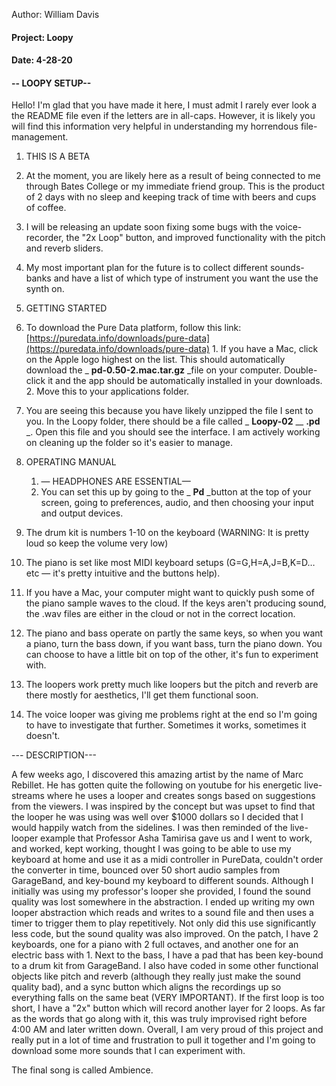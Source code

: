 Author: William Davis

#### Project: Loopy

#### Date: 4-28-20

#### -- LOOPY SETUP--

Hello! I&#39;m glad that you have made it here, I must admit I rarely ever look a the README file even if the letters are in all-caps. However, it is likely you will find this information very helpful in understanding my horrendous file-management.

1. THIS IS A BETA
  1. At the moment, you are likely here as a result of being connected to me through Bates College or my immediate friend group. This is the product of 2 days with no sleep and keeping track of time with beers and cups of coffee.
  2. I will be releasing an update soon fixing some bugs with the voice-recorder, the &quot;2x Loop&quot; button, and improved functionality with the pitch and reverb sliders.
  3. My most important plan for the future is to collect different sounds-banks and have a list of which type of instrument you want the use the synth on.
2. GETTING STARTED
  1. To download the Pure Data platform, follow this link: [https://puredata.info/downloads/pure-data](https://puredata.info/downloads/pure-data)
    1. If you have a Mac, click on the Apple logo highest on the list. This should automatically download the _ **pd-0.50-2.mac.tar.gz** _file on your computer. Double-click it and the app should be automatically installed in your downloads.
    2. Move this to your applications folder.
  2. You are seeing this because you have likely unzipped the file I sent to you. In the Loopy folder, there should be a file called _ **Loopy-02** __ **.pd** _. Open this file and you should see the interface. I am actively working on cleaning up the folder so it&#39;s easier to manage.

1. OPERATING MANUAL

    1. — HEADPHONES ARE ESSENTIAL—
    2. You can set this up by going to the _ **Pd** _button at the top of your screen, going to preferences, audio, and then choosing your input and output devices.

  1. The drum kit is numbers 1-10 on the keyboard (WARNING: It is pretty loud so keep the volume very low)
  2. The piano is set like most MIDI keyboard setups (G=G,H=A,J=B,K=D… etc — it&#39;s pretty intuitive and the buttons help).
  3. If you have a Mac, your computer might want to quickly push some of the piano sample waves to the cloud. If the keys aren&#39;t producing sound, the .wav files are either in the cloud or not in the correct location.
  4. The piano and bass operate on partly the same keys, so when you want a piano, turn the bass down, if you want bass, turn the piano down. You can choose to have a little bit on top of the other, it&#39;s fun to experiment with.
  5. The loopers work pretty much like loopers but the pitch and reverb are there mostly for aesthetics, I&#39;ll get them functional soon.
  6. The voice looper was giving me problems right at the end so I&#39;m going to have to investigate that further. Sometimes it works, sometimes it doesn&#39;t.

--- DESCRIPTION---

A few weeks ago, I discovered this amazing artist by the name of Marc Rebillet. He has gotten quite the following on youtube for his energetic live-streams where he uses a looper and creates songs based on suggestions from the viewers. I was inspired by the concept but was upset to find that the looper he was using was well over $1000 dollars so I decided that I would happily watch from the sidelines. I was then reminded of the live-looper example that Professor Asha Tamirisa gave us and I went to work, and worked, kept working, thought I was going to be able to use my keyboard at home and use it as a midi controller in PureData, couldn&#39;t order the converter in time, bounced over 50 short audio samples from GarageBand, and key-bound my keyboard to different sounds. Although I initially was using my professor&#39;s looper she provided, I found the sound quality was lost somewhere in the abstraction. I ended up writing my own looper abstraction which reads and writes to a sound file and then uses a timer to trigger them to play repetitively. Not only did this use significantly less code, but the sound quality was also improved. On the patch, I have 2 keyboards, one for a piano with 2 full octaves, and another one for an electric bass with 1. Next to the bass, I have a pad that has been key-bound to a drum kit from GarageBand. I also have coded in some other functional objects like pitch and reverb (although they really just make the sound quality bad), and a sync button which aligns the recordings up so everything falls on the same beat (VERY IMPORTANT). If the first loop is too short, I have a &quot;2x&quot; button which will record another layer for 2 loops. As far as the words that go along with it, this was truly improvised right before 4:00 AM and later written down. Overall, I am very proud of this project and really put in a lot of time and frustration to pull it together and I&#39;m going to download some more sounds that I can experiment with.

The final song is called Ambience.
